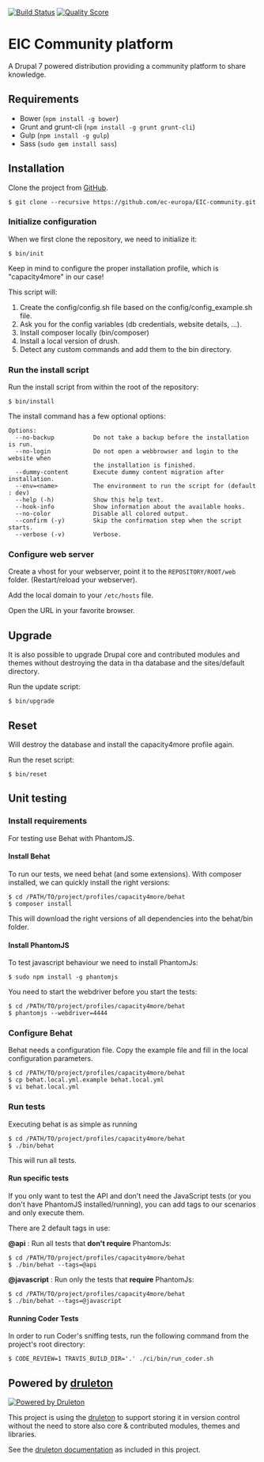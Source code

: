 [![Build Status](https://img.shields.io/travis/capacity4dev/capacity4more/develop.svg?style=flat-square)](https://travis-ci.org/capacity4dev/capacity4more)
[![Quality Score](https://img.shields.io/scrutinizer/g/capacity4dev/capacity4more.svg?style=flat-square)](https://scrutinizer-ci.com/g/capacity4dev/capacity4more/)

# EIC Community platform

A Drupal 7 powered distribution providing a community platform to share
knowledge.

## Requirements

- Bower (`npm install -g bower`)
- Grunt and grunt-cli (`npm install -g grunt grunt-cli`)
- Gulp (`npm install -g gulp`)
- Sass (`sudo gem install sass`)

## Installation

Clone the project from [GitHub](https://github.com/ec-europa/EIC-community.git).

    $ git clone --recursive https://github.com/ec-europa/EIC-community.git

### Initialize configuration

When we first clone the repository, we need to initialize it:

    $ bin/init
    
Keep in mind to configure the proper installation profile, which is "capacity4more" in our case!
    
This script will:
1. Create the config/config.sh file based on the config/config_example.sh file.
2. Ask you for the config variables (db credentials, website details, ...).
3. Install composer locally (bin/composer)
4. Install a local version of drush.
5. Detect any custom commands and add them to the bin directory.

### Run the install script

Run the install script from within the root of the repository:

	$ bin/install
	
The install command has a few optional options:

```
Options:
  --no-backup           Do not take a backup before the installation is run.
  --no-login            Do not open a webbrowser and login to the website when
                        the installation is finished.
  --dummy-content       Execute dummy content migration after installation.
  --env=<name>          The environment to run the script for (default : dev)
  --help (-h)           Show this help text.
  --hook-info           Show information about the available hooks.
  --no-color            Disable all colored output.
  --confirm (-y)        Skip the confirmation step when the script starts.
  --verbose (-v)        Verbose.
```
	
### Configure web server

Create a vhost for your webserver, point it to the `REPOSITORY/ROOT/web` folder.
(Restart/reload your webserver).

Add the local domain to your ```/etc/hosts``` file.

Open the URL in your favorite browser.

## Upgrade

It is also possible to upgrade Drupal core and contributed modules and themes
without destroying the data in tha database and the sites/default directory.

Run the update script:

	$ bin/upgrade

## Reset

Will destroy the database and install the capacity4more profile again.

Run the reset script:

    $ bin/reset

## Unit testing
   
### Install requirements

For testing use Behat with PhantomJS.

#### Install Behat 

To run our tests, we need behat (and some extensions). With composer installed, we can quickly install the right versions: 

```
$ cd /PATH/TO/project/profiles/capacity4more/behat
$ composer install
```

This will download the right versions of all dependencies into the behat/bin folder.

#### Install PhantomJS

To test javascript behaviour we need to install PhantomJs:

```
$ sudo npm install -g phantomjs
```

You need to start the webdriver before you start the tests:

```
$ cd /PATH/TO/project/profiles/capacity4more/behat
$ phantomjs --webdriver=4444
```


### Configure Behat

Behat needs a configuration file. Copy the example file and fill in the local configuration parameters.

```
$ cd /PATH/TO/project/profiles/capacity4more/behat
$ cp behat.local.yml.example behat.local.yml
$ vi behat.local.yml
```


### Run tests

Executing behat is as simple as running

```
$ cd /PATH/TO/project/profiles/capacity4more/behat
$ ./bin/behat
```

This will run all tests.

#### Run specific tests

If you only want to test the API and don't need the JavaScript tests (or you don't have PhantomJS installed/running), you can add tags to our scenarios and only execute them.

There are 2 default tags in use:

**@api** : Run all tests that **don't require** PhantomJs:

```
$ cd /PATH/TO/project/profiles/capacity4more/behat
$ ./bin/behat --tags=@api
```

**@javascript** : Run only the tests that **require** PhantomJs:

```
$ cd /PATH/TO/project/profiles/capacity4more/behat
$ ./bin/behat --tags=@javascript
```
#### Running Coder Tests
In order to run Coder's sniffing tests, run the following command from the project's root directory:
```
$ CODE_REVIEW=1 TRAVIS_BUILD_DIR='.' ./ci/bin/run_coder.sh
```

## Powered by [druleton][link-druleton]

[![Powered by Druleton][icon-druleton]][link-druleton]

This project is using the [druleton][link-druleton] to support
storing it in version control without the need to store also core & contributed
modules, themes and libraries.

See the [druleton documentation][link-druleton-doc] as included in
this project.

[link-druleton]: https://github.com/druleton/druleton
[link-druleton-doc]: https://github.com/druleton/druleton/blob/master/docs/README.md

[icon-druleton]: https://img.shields.io/badge/powered%20by-druleton-blue.svg?style=flat-square
[link-druleton]: https://github.com/druleton/druleton
